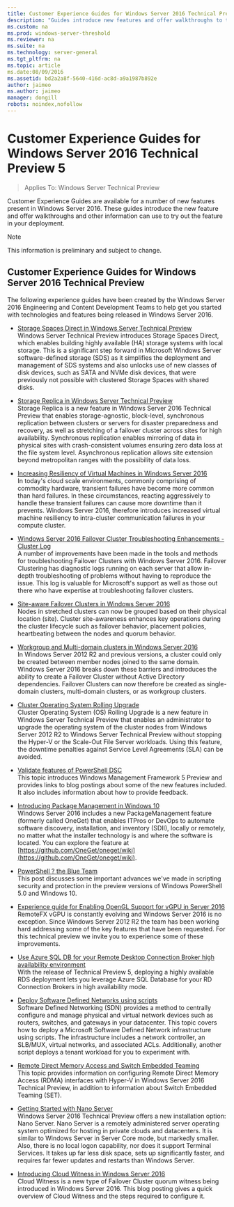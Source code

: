 ```yaml
---
title: Customer Experience Guides for Windows Server 2016 Technical Preview 5
description: "Guides introduce new features and offer walkthroughs to try."
ms.custom: na
ms.prod: windows-server-threshold
ms.reviewer: na
ms.suite: na
ms.technology: server-general
ms.tgt_pltfrm: na
ms.topic: article
ms.date:08/09/2016
ms.assetid: bd2a2a8f-5640-416d-ac8d-a9a1987b892e
author: jaimeo
ms.author: jaimeo
manager: dongill
robots: noindex,nofollow
---
```


# Customer Experience Guides for Windows Server 2016 Technical Preview 5

>Applies To: Windows Server Technical Preview

Customer Experience Guides are available for a number of new features present in Windows Server 2016. These guides introduce the new feature and offer walkthroughs and other information can use to try out the feature in your deployment.  

> [!NOTE]  
>This information is preliminary and subject to change.  

## Customer Experience Guides for Windows Server 2016 Technical Preview  
The following experience guides have been created by the Windows Server 2016 Engineering and Content Development Teams to help get you started with technologies and features being released in Windows Server 2016.  

-   [Storage Spaces Direct in Windows Server Technical Preview](../storage/storage-spaces/storage-spaces-direct-windows-server-2016.md)  
Windows Server Technical Preview introduces Storage Spaces Direct, which enables building highly available (HA) storage systems with local storage. This is a significant step forward in Microsoft Windows Server software-defined storage (SDS) as it simplifies the deployment and management of SDS systems and also unlocks use of new classes of disk devices, such as SATA and NVMe disk devices, that were previously not possible with clustered Storage Spaces with shared disks.  

-   [Storage Replica in Windows Server Technical Preview](../storage/storage-replica/storage-replica-windows-server-2016.md)  
Storage Replica is a new feature in Windows Server 2016 Technical Preview that enables storage-agnostic, block-level, synchronous replication between clusters or servers for disaster preparedness and recovery, as well as stretching of a failover cluster across sites for high availability. Synchronous replication enables mirroring of data in physical sites with crash-consistent volumes ensuring zero data loss at the file system level. Asynchronous replication allows site extension beyond metropolitan ranges with the possibility of data loss.  

-   [Increasing Resiliency of Virtual Machines in Windows Server 2016](http://blogs.msdn.com/b/clustering/archive/2015/06/03/10619308.aspx)  
In today's cloud scale environments, commonly comprising of commodity hardware, transient failures have become more common than hard failures. In these circumstances, reacting aggressively to handle these transient failures can cause more downtime than it prevents. Windows Server 2016, therefore introduces increased virtual machine resiliency to intra-cluster communication failures in your compute cluster.  

-   [Windows Server 2016 Failover Cluster Troubleshooting Enhancements - Cluster Log](http://blogs.msdn.com/b/clustering/archive/2015/05/15/10614930.aspx)  
A number of  improvements have been made in the tools and methods for troubleshooting Failover Clusters with Windows Server 2016. Failover Clustering has diagnostic logs running on each server that allow in-depth troubleshooting of problems without having to reproduce the issue. This log is valuable for Microsoft's support as well as those out there who have expertise at troubleshooting failover clusters.  

-   [Site-aware Failover Clusters in Windows Server 2016](http://blogs.msdn.com/b/clustering/archive/2015/08/19/10636304.aspx)   
Nodes in stretched clusters can now be grouped based on their physical location (site). Cluster site-awareness enhances key operations during the cluster lifecycle such as failover behavior, placement policies, heartbeating between the nodes and quorum behavior.  

-   [Workgroup and Multi-domain clusters in Windows Server 2016](http://blogs.msdn.com/b/clustering/archive/2015/08/17/10635825.aspx)  
In Windows Server 2012 R2 and previous versions, a cluster could only be created between member nodes joined to the same domain. Windows Server 2016 breaks down these barriers and introduces the ability to create a Failover Cluster without Active Directory dependencies. Failover Clusters can now therefore be created as single-domain clusters, multi-domain clusters, or as workgroup clusters.  

-  [Cluster Operating System Rolling Upgrade](../compute/failover-clustering/Cluster-Operating-System-Rolling-Upgrade.md)  
Cluster Operating System (OS) Rolling Upgrade is a new feature in Windows Server Technical Preview that enables an administrator to upgrade the operating system of the cluster nodes from Windows Server 2012 R2 to Windows Server Technical Preview without stopping the Hyper-V or the Scale-Out File Server workloads. Using this feature, the downtime penalties against Service Level Agreements (SLA) can be avoided.  

-   [Validate features of PowerShell DSC](http://blogs.msdn.com/b/powershell/archive/2015/07/06/validate-features-of-powershell-dsc.aspx)  
This topic introduces Windows Management Framework 5 Preview and provides links to blog postings about some of the new features included. It also includes information about how to provide feedback.  

-   [Introducing Package Management in Windows 10](http://blogs.technet.com/b/packagemanagement/archive/2015/04/29/introducing-packagemanagement-in-windows-10.aspx)  
Windows Server 2016 includes a new PackageManagement feature (formerly called OneGet) that enables ITPros or DevOps to automate software discovery, installation, and inventory (SDII), locally or remotely, no matter what the installer technology is and where the software is located. You can explore the feature at [https://github.com/OneGet/oneget/wiki](https://github.com/OneGet/oneget/wiki).  

-   [PowerShell ? the Blue Team](http://blogs.msdn.com/b/powershell/archive/2015/06/09/powershell-the-blue-team.aspx)  
This post discusses some important advances we've made in scripting security and protection in the preview versions of Windows PowerShell 5.0 and Windows 10.   

-   [Experience guide for Enabling OpenGL Support for vGPU in Server 2016](http://social.technet.microsoft.com/wiki/contents/articles/31771.experience-guide-for-enabling-opengl-support-for-vgpu-in-server-2016.aspx)  
RemoteFX vGPU is constantly evolving and Windows Server 2016 is no exception.  Since Windows Server 2012 R2 the team has been working hard addressing some of the key features that have been requested.  For this technical preview we invite you to experience some of these improvements.  

- [Use Azure SQL DB for your Remote Desktop Connection Broker high availability environment](../compute/remote-desktop-services/Use-an-Azure-SQL-database-to-enable-high-availability-for-your-Connection-Broker.md)  
With the release of Technical Preview 5, deploying a highly available RDS deployment lets you leverage Azure SQL Database for your RD Connection Brokers in high availability mode.  

-   [Deploy Software Defined Networks using scripts](../networking/sdn/deploy/Deploy-a-Software-Defined-Network-infrastructure-using-scripts.md)  
Software Defined Networking (SDN) provides a method to centrally configure and manage physical and virtual network devices such as routers, switches, and gateways in your datacenter. This topic covers how to deploy a Microsoft Software Defined Network infrastructure using scripts. The infrastructure includes a network controller, an SLB/MUX, virtual networks, and associated ACLs. Additionally, another script deploys a tenant workload for you to experiment with.  

-   [Remote Direct Memory Access and Switch Embedded Teaming](../networking/technologies/hyper-v-virtual-switch/RDMA-and-Switch-Embedded-Teaming.md)  
This topic provides information on configuring Remote Direct Memory Access (RDMA) interfaces with Hyper-V in Windows Server 2016 Technical Preview, in addition to information about Switch Embedded Teaming (SET).  

-   [Getting Started with Nano Server](../compute/nano-server/Getting-Started-with-Nano-Server.md)  
Windows Server 2016 Technical Preview offers a new installation option: Nano Server. Nano Server is a remotely administered server operating system optimized for hosting in private clouds and datacenters. It is similar to Windows Server in Server Core mode, but markedly smaller. Also, there is no local logon capability, nor does it support Terminal Services. It takes up far less disk space, sets up significantly faster, and requires far fewer updates and restarts than Windows Server.  

-   [Introducing Cloud Witness in Windows Server 2016](http://blogs.msdn.com/b/clustering/archive/2014/11/14/10572766.aspx)  
Cloud Witness is a new type of Failover Cluster quorum witness being introduced in Windows Server 2016. This blog posting gives a quick overview of Cloud Witness and the steps required to configure it.  
